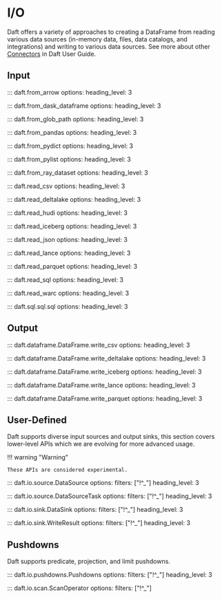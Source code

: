 # I/O

Daft offers a variety of approaches to creating a DataFrame from reading various data sources (in-memory data, files, data catalogs, and integrations) and writing to various data sources. See more about other [Connectors](../connectors/index.md) in Daft User Guide.

## Input

<!-- from_ -->

::: daft.from_arrow
    options:
        heading_level: 3

::: daft.from_dask_dataframe
    options:
        heading_level: 3

::: daft.from_glob_path
    options:
        heading_level: 3

::: daft.from_pandas
    options:
        heading_level: 3

::: daft.from_pydict
    options:
        heading_level: 3

::: daft.from_pylist
    options:
        heading_level: 3

::: daft.from_ray_dataset
    options:
        heading_level: 3

<!-- read_ -->

::: daft.read_csv
    options:
        heading_level: 3

::: daft.read_deltalake
    options:
        heading_level: 3

::: daft.read_hudi
    options:
        heading_level: 3

::: daft.read_iceberg
    options:
        heading_level: 3

::: daft.read_json
    options:
        heading_level: 3

::: daft.read_lance
    options:
        heading_level: 3

::: daft.read_parquet
    options:
        heading_level: 3

::: daft.read_sql
    options:
        heading_level: 3

::: daft.read_warc
    options:
        heading_level: 3

::: daft.sql.sql.sql
    options:
        heading_level: 3

## Output

<!-- write_ -->

::: daft.dataframe.DataFrame.write_csv
    options:
        heading_level: 3

::: daft.dataframe.DataFrame.write_deltalake
    options:
        heading_level: 3

::: daft.dataframe.DataFrame.write_iceberg
    options:
        heading_level: 3

::: daft.dataframe.DataFrame.write_lance
    options:
        heading_level: 3

::: daft.dataframe.DataFrame.write_parquet
    options:
        heading_level: 3

## User-Defined

Daft supports diverse input sources and output sinks, this section covers lower-level APIs which we are evolving for more advanced usage.

!!! warning "Warning"

    These APIs are considered experimental.

::: daft.io.source.DataSource
    options:
        filters: ["!^_"]
        heading_level: 3

::: daft.io.source.DataSourceTask
    options:
        filters: ["!^_"]
        heading_level: 3

::: daft.io.sink.DataSink
    options:
        filters: ["!^_"]
        heading_level: 3

::: daft.io.sink.WriteResult
    options:
        filters: ["!^_"]
        heading_level: 3

## Pushdowns

Daft supports predicate, projection, and limit pushdowns.

::: daft.io.pushdowns.Pushdowns
    options:
        filters: ["!^_"]
        heading_level: 3

::: daft.io.scan.ScanOperator
    options:
        filters: ["!^_"]
